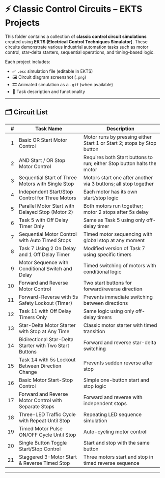 # ⚡ Classic Control Circuits – EKTS Projects

This folder contains a collection of **classic control circuit simulations** created using **EKTS (Electrical Control Techniques Simulator)**. These circuits demonstrate various industrial automation tasks such as motor control, star-delta starters, sequential operations, and timing-based logic.

Each project includes:
- ✅ `.esc` simulation file (editable in EKTS)
- 🖼️ Circuit diagram screenshot (`.png`)
- 🎞️ Animated simulation as a `.gif` (when available)
- 📄 Task description and functionality

---

## 🗂️ Circuit List

| # | Task Name | Description |
|--:|-----------|-------------|
| 1 | Basic OR Start Motor Control | Motor runs by pressing either Start 1 or Start 2; stops by Stop button |
| 2 | AND Start / OR Stop Motor Control | Requires both Start buttons to run; either Stop button halts the motor |
| 3 | Sequential Start of Three Motors with Single Stop | Motors start one after another via 3 buttons; all stop together |
| 4 | Independent Start/Stop Control for Three Motors | Each motor has its own start/stop logic |
| 5 | Parallel Motor Start with Delayed Stop (Motor 2) | Both motors run together; motor 2 stops after 5s delay |
| 6 | Task 5 with Off Delay Timer Only | Same as Task 5 using only off-delay timer |
| 7 | Sequential Motor Control with Auto Timed Stops | Timed motor sequencing with global stop at any moment |
| 8 | Task 7 Using 2 On Delay and 1 Off Delay Timer | Modified version of Task 7 using specific timers |
| 9 | Motor Sequence with Conditional Switch and Delay | Timed switching of motors with conditional logic |
| 10 | Forward and Reverse Motor Control | Two start buttons for forward/reverse direction |
| 11 | Forward-Reverse with 5s Safety Lockout (Timer) | Prevents immediate switching between directions |
| 12 | Task 11 with Off Delay Timers Only | Same logic using only off-delay timers |
| 13 | Star-Delta Motor Starter with Stop at Any Time | Classic motor starter with timed transition |
| 14 | Bidirectional Star-Delta Starter with Two Start Buttons | Forward and reverse star-delta switching |
| 15 | Task 14 with 5s Lockout Between Direction Change | Prevents sudden reverse after stop |
| 16 | Basic Motor Start-Stop Control | Simple one-button start and stop logic |
| 17 | Forward and Reverse Motor Control with Separate Stops | Forward and reverse with independent stops |
| 18 | Three-LED Traffic Cycle with Repeat Until Stop | Repeating LED sequence simulation |
| 19 | Timed Motor Pulse ON/OFF Cycle Until Stop | Auto-cycling motor control |
| 20 | Single Button Toggle Start/Stop Control | Start and stop with the same button |
| 21 | Staggered 3-Motor Start & Reverse Timed Stop | Three motors start and stop in timed reverse sequence |

---
